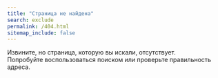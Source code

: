 ```yaml
---
title: "Страница не найдена"
search: exclude
permalink: /404.html
sitemap_include: false
---
```


Извините, но страница, которую вы искали, отсутствует.<br/>
Попробуйте воспользоваться поиском или проверьте правильность адреса.

<div class="error-image">
    <img src="{{ site.url }}/images/404.png" alt=""/>
</div>
